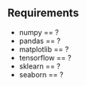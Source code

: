 ## Requirements
- numpy == ?
- pandas == ?
- matplotlib == ?
- tensorflow == ?
- sklearn == ?
- seaborn == ?
